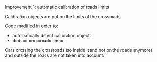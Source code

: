 Improvement 1: automatic calibration of roads limits

Calibration objects are put on the limits of the crossroads

Code modified in order to:
- automatically detect calibration objects
- deduce crossroads limits

Cars crossing the crossroads (so inside it and not on the roads anymore) and outside the roads are not taken into account.
